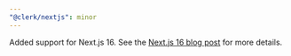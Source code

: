 ```yaml
---
"@clerk/nextjs": minor
---
```


Added support for Next.js 16. See the [Next.js 16 blog post](https://nextjs.org/blog/next-16) for more details.